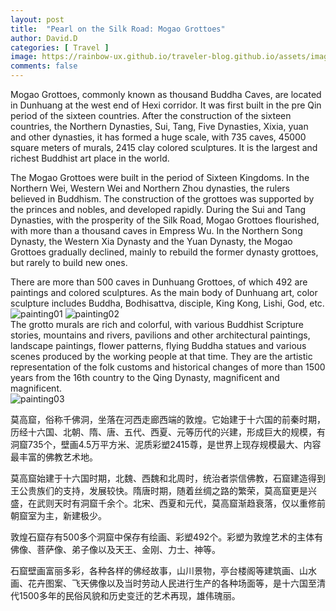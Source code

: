 ```yaml
---
layout: post
title:  "Pearl on the Silk Road: Mogao Grottoes"
author: David.D
categories: [ Travel ]
image: https://rainbow-ux.github.io/traveler-blog.github.io/assets/images/2019-10-05/2019-10-05-mogaogrottoes-cover.jpg
comments: false
---
```

Mogao Grottoes, commonly known as thousand Buddha Caves, are located in Dunhuang at the west end of Hexi corridor. It was first built in the pre Qin period of the sixteen countries. After the construction of the sixteen countries, the Northern Dynasties, Sui, Tang, Five Dynasties, Xixia, yuan and other dynasties, it has formed a huge scale, with 735 caves, 45000 square meters of murals, 2415 clay colored sculptures. It is the largest and richest Buddhist art place in the world.

The Mogao Grottoes were built in the period of Sixteen Kingdoms. In the Northern Wei, Western Wei and Northern Zhou dynasties, the rulers believed in Buddhism. The construction of the grottoes was supported by the princes and nobles, and developed rapidly. During the Sui and Tang Dynasties, with the prosperity of the Silk Road, Mogao Grottoes flourished, with more than a thousand caves in Empress Wu. In the Northern Song Dynasty, the Western Xia Dynasty and the Yuan Dynasty, the Mogao Grottoes gradually declined, mainly to rebuild the former dynasty grottoes, but rarely to build new ones.

There are more than 500 caves in Dunhuang Grottoes, of which 492 are paintings and colored sculptures. As the main body of Dunhuang art, color sculpture includes Buddha, Bodhisattva, disciple, King Kong, Lishi, God, etc.<br>
![painting01](https://rainbow-ux.github.io/traveler-blog.github.io/assets/images/2019-10-05/2019-10-05-mogaogrottoes-01.jpg)
![painting02](https://rainbow-ux.github.io/traveler-blog.github.io/assets/images/2019-10-05/2019-10-05-mogaogrottoes-02.jpg)<br>
The grotto murals are rich and colorful, with various Buddhist Scripture stories, mountains and rivers, pavilions and other architectural paintings, landscape paintings, flower patterns, flying Buddha statues and various scenes produced by the working people at that time. They are the artistic representation of the folk customs and historical changes of more than 1500 years from the 16th country to the Qing Dynasty, magnificent and magnificent.<br>
![painting03](https://rainbow-ux.github.io/traveler-blog.github.io/assets/images/2019-10-05/2019-10-05-mogaogrottoes-03.jpeg)<br>


莫高窟，俗称千佛洞，坐落在河西走廊西端的敦煌。它始建于十六国的前秦时期，历经十六国、北朝、隋、唐、五代、西夏、元等历代的兴建，形成巨大的规模，有洞窟735个，壁画4.5万平方米、泥质彩塑2415尊，是世界上现存规模最大、内容最丰富的佛教艺术地。

莫高窟始建于十六国时期，北魏、西魏和北周时，统治者崇信佛教，石窟建造得到王公贵族们的支持，发展较快。隋唐时期，随着丝绸之路的繁荣，莫高窟更是兴盛，在武则天时有洞窟千余个。北宋、西夏和元代，莫高窟渐趋衰落，仅以重修前朝窟室为主，新建极少。

敦煌石窟存有500多个洞窟中保存有绘画、彩塑492个。彩塑为敦煌艺术的主体有佛像、菩萨像、弟子像以及天王、金刚、力士、神等。

石窟壁画富丽多彩，各种各样的佛经故事，山川景物，亭台楼阁等建筑画、山水画、花卉图案、飞天佛像以及当时劳动人民进行生产的各种场面等，是十六国至清代1500多年的民俗风貌和历史变迁的艺术再现，雄伟瑰丽。